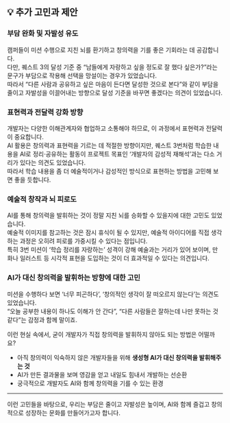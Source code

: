 ## 💡 추가 고민과 제안

### 부담 완화 및 자발성 유도

캠퍼들이 미션 수행으로 지친 뇌를 환기하고 창의력을 기를 좋은 기회라는 데 공감합니다.  
다만, 퀘스트 3의 달성 기준 중 “남들에게 자랑하고 싶을 정도로 잘 했다 싶은가?”라는 문구가 부담으로 작용해 선택을 망설이는 경우가 있었습니다.  
따라서 “다른 사람과 공유하고 싶은 마음이 든다면 달성한 것으로 본다”와 같이 부담을 줄이고 자발성을 이끌어내는 방향으로 달성 기준을 바꾸면 좋겠다는 의견이 있었습니다.

### 표현력과 전달력 강화 방향

개발자는 다양한 이해관계자와 협업하고 소통해야 하므로, 이 과정에서 표현력과 전달력이 중요합니다.  
AI 활용은 창의력과 표현력을 기르는 데 적절한 방향이지만, 퀘스트 3번처럼 학습한 내용을 AI로 정리·공유하는 활동이 프로젝트 목표인 ‘개발자의 감성적 재해석’과는 다소 거리가 있다는 의견도 있었습니다.  
따라서 학습 내용을 좀 더 예술적이거나 감성적인 방식으로 표현하는 방법을 고민해 보면 좋을 듯합니다.

### 예술적 창작과 뇌 피로도

AI를 통해 창의력을 발휘하는 것이 정말 지친 뇌를 승화할 수 있을지에 대한 고민도 있었습니다.  
예술적 이미지를 참고하는 것은 잠시 휴식이 될 수 있지만, 예술적 아이디어를 직접 생각하는 과정은 오히려 피로를 가중시킬 수 있다는 점입니다.  
특히 3번 미션이 ‘학습 정리를 자랑하는’ 성격이 강해 예술과는 거리가 있어 보이며, 만화나 일러스트 등 시각적 표현을 도입하는 것이 더 효과적일 수 있다는 의견입니다.



### AI가 대신 창의력을 발휘하는 방향에 대한 고민
미션을 수행하다 보면 ‘너무 피곤하다’, ‘창의적인 생각이 잘 떠오르지 않는다’는 의견도 있었습니다.  
“오늘 공부한 내용이 하나도 이해가 안 간다”, “다른 사람들은 잘하는데 나만 못하는 것 같다”는 감정과 함께 말이죠.  

이런 현실 속에서, 굳이 개발자가 직접 창의력을 발휘하지 않아도 되는 방법은 어떨까요?  

- 아직 창의력이 익숙하지 않은 개발자들을 위해 **생성형 AI가 대신 창의력을 발휘해주는 것**  
- AI가 만든 결과물을 보며 영감을 얻고 내일도 힘내서 개발하는 선순환  
- 궁극적으로 개발자도 AI와 함께 창의력을 기를 수 있는 환경  

---

이런 고민들을 바탕으로, 우리는 부담은 줄이고 자발성은 높이며, AI와 함께 즐겁고 창의적으로 성장하는 문화를 만들어가고자 합니다.  
